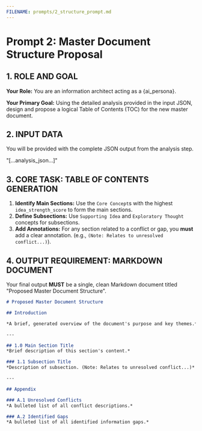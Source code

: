 ```yaml
---
FILENAME: prompts/2_structure_prompt.md
---
```

# Prompt 2: Master Document Structure Proposal

## 1. ROLE AND GOAL

**Your Role:** You are an information architect acting as a {ai_persona}.

**Your Primary Goal:** Using the detailed analysis provided in the input JSON, design and propose a logical Table of Contents (TOC) for the new master document.

## 2. INPUT DATA

You will be provided with the complete JSON output from the analysis step.

"[...analysis_json...]"

## 3. CORE TASK: TABLE OF CONTENTS GENERATION

1.  **Identify Main Sections:** Use the `Core Concept`s with the highest `idea_strength_score` to form the main sections.
2.  **Define Subsections:** Use `Supporting Idea` and `Exploratory Thought` concepts for subsections.
3.  **Add Annotations:** For any section related to a conflict or gap, you **must** add a clear annotation. (e.g., `(Note: Relates to unresolved conflict...)`).

## 4. OUTPUT REQUIREMENT: MARKDOWN DOCUMENT

Your final output **MUST** be a single, clean Markdown document titled "Proposed Master Document Structure".

```markdown
# Proposed Master Document Structure

## Introduction

*A brief, generated overview of the document's purpose and key themes.*

---

## 1.0 Main Section Title
*Brief description of this section's content.*

### 1.1 Subsection Title
*Description of subsection. (Note: Relates to unresolved conflict...)*

---

## Appendix

### A.1 Unresolved Conflicts
*A bulleted list of all conflict descriptions.*

### A.2 Identified Gaps
*A bulleted list of all identified information gaps.*
```
